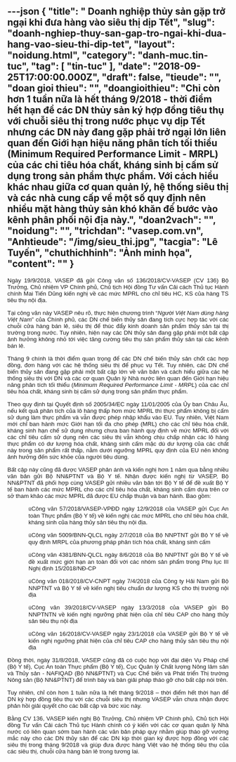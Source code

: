 ---json
{
    "title": " Doanh nghiệp thủy sản gặp trở ngại khi đưa hàng vào siêu thị dịp Tết",
    "slug": "doanh-nghiep-thuy-san-gap-tro-ngai-khi-dua-hang-vao-sieu-thi-dip-tet",
    "layout": "noidung.html",
    "category": "danh-muc.tin-tuc",
    "tag": [
        "tin-tuc"
    ],
    "date": "2018-09-25T17:00:00.000Z",
    "draft": false,
    "tieude": "",
    "doan gioi thieu": "",
    "doangioithieu": "Chỉ còn hơn 1 tuần nữa là hết tháng 9/2018 - thời điểm hết hạn để các DN thủy sản ký hợp đồng tiêu thụ với chuỗi siêu thị trong nước phục vụ dịp Tết nhưng các DN này đang gặp phải trở ngại lớn liên quan đến Giới hạn hiệu năng phân tích tối thiểu (Minimum Required Performance Limit - MRPL) của các chỉ tiêu hóa chất, kháng sinh bị cấm sử dụng trong sản phẩm thực phẩm. Với cách hiểu khác nhau giữa cơ quan quản lý, hệ thống siêu thị và các nhà cung cấp về một số quy định nên nhiều mặt hàng thủy sản khó khăn để bước vào kênh phân phối nội địa này.",
    "doan2vach": "",
    "noidung": "",
    "trichdan": "vasep.com.vn",
    "Anhtieude": "/img/sieu_thi.jpg",
    "tacgia": "Lê Tuyến",
    "chuthichhinh": "Ảnh minh họa",
    "__content__": ""
}
---
<p style="margin-left:0in; margin-right:0in; text-align:justify"><span style="font-size:13px"><span style="color:#1b1b1b"><span style="font-family:Arial"><span style="background-color:#ffffff"><span style="font-size:10pt"><span style="font-family:Arial,sans-serif">Ng&agrave;y 19/9/2018, VASEP đ&atilde; gửi C&ocirc;ng văn số&nbsp;</span></span><span style="font-size:10pt"><span style="font-family:Arial,sans-serif">136/2018/CV-VASEP (CV 136)&nbsp;</span></span><span style="font-size:10pt">Bộ Trưởng, Chủ nhiệm VP Ch&iacute;nh phủ, Chủ tịch Hội đồng Tư vấn Cải c&aacute;ch Thủ tục H&agrave;nh ch&iacute;nh Mai Tiến Dũng kiến nghị về c&aacute;c mức MPRL cho chỉ ti&ecirc;u HC, KS của h&agrave;ng TS ti&ecirc;u thụ nội địa.</span></span></span></span></span></p>

<p style="margin-left:0in; margin-right:0in; text-align:justify"><span style="font-size:13px"><span style="color:#1b1b1b"><span style="font-family:Arial"><span style="background-color:#ffffff"><span style="font-size:10pt"><span style="font-family:Arial,sans-serif">Tại c&ocirc;ng văn n&agrave;y VASEP n&ecirc;u r&otilde;,&nbsp;</span></span><span style="font-size:10pt"><span style="font-family:Arial,sans-serif">thực hiện chương tr&igrave;nh&nbsp;</span></span><span style="font-size:10pt">&ldquo;</span><em><span style="font-size:10pt"><span style="font-family:Arial,sans-serif">Người Việt Nam d&ugrave;ng h&agrave;ng Việt Nam</span></span></em><span style="font-size:10pt"><span style="font-family:Arial,sans-serif">&rdquo; của Ch&iacute;nh phủ, c&aacute;c DN chế biến thủy sản đang t&iacute;ch cực hợp t&aacute;c với c&aacute;c chuỗi cửa h&agrave;ng b&aacute;n lẻ, si&ecirc;u thị để th&uacute;c đẩy kinh doanh sản phẩm thủy sản tại thị trường trong nước. Tuy nhi&ecirc;n, hiện nay c&aacute;c DN thủy sản đang gặp phải một bất cập ảnh hưởng kh&ocirc;ng nhỏ tới việc tăng cường ti&ecirc;u thụ sản phẩm thủy sản tại c&aacute;c k&ecirc;nh b&aacute;n lẻ.</span></span></span></span></span></span></p>

<p style="margin-left:0in; margin-right:0in; text-align:justify"><span style="font-size:13px"><span style="color:#1b1b1b"><span style="font-family:Arial"><span style="background-color:#ffffff"><span style="font-size:10pt"><span style="font-family:Arial,sans-serif">Th&aacute;ng 9 ch&iacute;nh l&agrave; thời điểm quan trọng để c&aacute;c DN chế biến thủy sản chốt c&aacute;c hợp đồng, đơn h&agrave;ng với c&aacute;c hệ thống si&ecirc;u thị để phục vụ Tết. Tuy nhi&ecirc;n, c&aacute;c DN chế biến thủy sản đang gặp phải một bất cập lớn về văn bản v&agrave; c&aacute;ch hiểu giữa c&aacute;c hệ thống si&ecirc;u thị với DN v&agrave; c&aacute;c cơ quan Quản l&yacute; Nh&agrave; nước li&ecirc;n quan đến Giới hạn hiệu năng ph&acirc;n t&iacute;ch tối thiểu (<em>Minimum Required Performance Limit - MRPL</em>) của c&aacute;c chỉ ti&ecirc;u h&oacute;a chất, kh&aacute;ng sinh bị cấm sử dụng trong sản phẩm thực phẩm.</span></span></span></span></span></span></p>

<p style="margin-left:0in; margin-right:0in; text-align:justify"><span style="font-size:13px"><span style="color:#1b1b1b"><span style="font-family:Arial"><span style="background-color:#ffffff"><span style="font-size:10pt"><span style="font-family:Arial,sans-serif">Theo quy định tại Quyết định số 2005/34/EC ng&agrave;y 11/01/2005 của Ủy ban Ch&acirc;u &Acirc;u, nếu kết quả ph&acirc;n t&iacute;ch của l&ocirc; h&agrave;ng thấp hơn mức MPRL th&igrave; thực phẩm kh&ocirc;ng bị cấm sử dụng l&agrave;m thực phẩm v&agrave; vẫn được ph&eacute;p nhập khẩu v&agrave;o EU. Tuy nhi&ecirc;n, Việt Nam mới chỉ ban h&agrave;nh mức Giới hạn tối đa cho ph&eacute;p (MRL) cho c&aacute;c chỉ ti&ecirc;u h&oacute;a chất, kh&aacute;ng sinh hạn chế sử dụng nhưng chưa ban h&agrave;nh quy định về mức MPRL đối với c&aacute;c chỉ ti&ecirc;u cấm sử dụng n&ecirc;n c&aacute;c si&ecirc;u thị vẫn kh&ocirc;ng chịu chấp nhận c&aacute;c l&ocirc; h&agrave;ng thực phẩm c&oacute; dư lượng h&oacute;a chất, kh&aacute;ng sinh cấm mặc d&ugrave; dư lượng của c&aacute;c chất n&agrave;y trong sản phẩm rất thấp, nằm dưới ngưỡng MPRL quy định của EU n&ecirc;n kh&ocirc;ng ảnh hưởng đến sức khỏe của người ti&ecirc;u d&ugrave;ng.</span></span></span></span></span></span></p>

<p style="margin-left:0in; margin-right:0in; text-align:justify"><span style="font-size:13px"><span style="color:#1b1b1b"><span style="font-family:Arial"><span style="background-color:#ffffff"><span style="font-size:10pt"><span style="font-family:Arial,sans-serif">Bất cập n&agrave;y cũng đ&atilde; được VASEP phản &aacute;nh v&agrave; kiến nghị hơn 1 năm qua bằng nhiều văn bản gửi Bộ NN&amp;PTNT v&agrave; Bộ Y tế. Nhận được kiến nghị từ VASEP, Bộ NN&amp;PTNT đ&atilde; phối hợp c&ugrave;ng VASEP gửi nhiều văn bản tới Bộ Y tế để đề xuất Bộ Y tế ban h&agrave;nh c&aacute;c mức MPRL cho c&aacute;c chỉ ti&ecirc;u h&oacute;a chất, kh&aacute;ng sinh cấm dựa tr&ecirc;n cơ sở tham khảo c&aacute;c mức MPRL đ&atilde; được EU chấp thuận v&agrave; ban h&agrave;nh. Bao gồm:</span></span></span></span></span></span></p>

<p style="margin-left:0.5in; margin-right:0in; text-align:justify"><span style="font-size:13px"><span style="color:#1b1b1b"><span style="font-family:Arial"><span style="background-color:#ffffff"><span style="font-size:10pt"><span style="font-family:Wingdings">&uuml;</span></span><span style="font-size:10pt"><span style="font-family:Arial,sans-serif">C&ocirc;ng văn 57/2018/VASEP-VPĐD ng&agrave;y 12/9/2018 của VASEP gửi Cục An to&agrave;n Thực phẩm (Bộ Y tế) về kiến nghị c&aacute;c mức MPRL cho chỉ ti&ecirc;u h&oacute;a chất, kh&aacute;ng sinh của h&agrave;ng thủy sản ti&ecirc;u thụ nội địa.</span></span></span></span></span></span></p>

<p style="margin-left:0.5in; margin-right:0in; text-align:justify"><span style="font-size:13px"><span style="color:#1b1b1b"><span style="font-family:Arial"><span style="background-color:#ffffff"><span style="font-size:10pt"><span style="font-family:Wingdings">&uuml;</span></span><span style="font-size:10pt"><span style="font-family:Arial,sans-serif">C&ocirc;ng văn 5009/BNN-QLCL ng&agrave;y 2/7/2018 của Bộ NNPTNT gửi Bộ Y tế về quy định MRPL của phương ph&aacute;p ph&acirc;n t&iacute;ch h&oacute;a chất, kh&aacute;ng sinh cấm</span></span></span></span></span></span></p>

<p style="margin-left:0.5in; margin-right:0in; text-align:justify"><span style="font-size:13px"><span style="color:#1b1b1b"><span style="font-family:Arial"><span style="background-color:#ffffff"><span style="font-size:10pt"><span style="font-family:Wingdings">&uuml;</span></span><span style="font-size:10pt"><span style="font-family:Arial,sans-serif">C&ocirc;ng văn 4381/BNN-QLCL ng&agrave;y 8/6/2018 của Bộ NNPTNT gửi Bộ Y tế về đề xuất mức giới hạn an to&agrave;n đối với c&aacute;c nh&oacute;m sản phẩm trong Phụ lục III Nghị định 15/2018/NĐ-CP</span></span></span></span></span></span></p>

<p style="margin-left:0.5in; margin-right:0in; text-align:justify"><span style="font-size:13px"><span style="color:#1b1b1b"><span style="font-family:Arial"><span style="background-color:#ffffff"><span style="font-size:10pt"><span style="font-family:Wingdings">&uuml;</span></span><span style="font-size:10pt"><span style="font-family:Arial,sans-serif">C&ocirc;ng văn 018/2018/CV-CNPT ng&agrave;y 7/4/2018 của C&ocirc;ng ty Hải Nam gửi Bộ NNPTNT v&agrave; Bộ Y tế về kiến nghị ti&ecirc;u chuẩn dư lượng KS cho thị trường nội địa</span></span></span></span></span></span></p>

<p style="margin-left:0.5in; margin-right:0in; text-align:justify"><span style="font-size:13px"><span style="color:#1b1b1b"><span style="font-family:Arial"><span style="background-color:#ffffff"><span style="font-size:10pt"><span style="font-family:Wingdings">&uuml;</span></span><span style="font-size:10pt"><span style="font-family:Arial,sans-serif">C&ocirc;ng văn 39/2018/CV-VASEP ng&agrave;y 13/3/2018 của VASEP gửi Bộ NNPTNTN về kiến nghị ngưỡng ph&aacute;t hiện của chỉ ti&ecirc;u CAP cho h&agrave;ng thủy sản ti&ecirc;u thụ nội địa</span></span></span></span></span></span></p>

<p style="margin-left:0.5in; margin-right:0in; text-align:justify"><span style="font-size:13px"><span style="color:#1b1b1b"><span style="font-family:Arial"><span style="background-color:#ffffff"><span style="font-size:10pt"><span style="font-family:Wingdings">&uuml;</span></span><span style="font-size:10pt"><span style="font-family:Arial,sans-serif">C&ocirc;ng văn 16/2018/CV-VASEP ng&agrave;y 23/1/2018 của VASEP gửi Bộ Y tế về kiến nghị ngưỡng ph&aacute;t hiện của chỉ ti&ecirc;u CAP cho h&agrave;ng thủy sản ti&ecirc;u thụ nội địa</span></span></span></span></span></span></p>

<p style="margin-left:0in; margin-right:0in; text-align:justify"><span style="font-size:13px"><span style="color:#1b1b1b"><span style="font-family:Arial"><span style="background-color:#ffffff"><span style="font-size:10pt"><span style="font-family:Arial,sans-serif">Đồng thời, ng&agrave;y 31/8/2018, VASEP cũng đ&atilde; c&oacute; cuộc họp với đại diện Vụ Ph&aacute;p chế (Bộ Y tế), Cục An to&agrave;n Thực phẩm (Bộ Y tế), Cục Quản l&yacute; Chất lượng N&ocirc;ng l&acirc;m sản v&agrave; Thủy sản - NAFIQAD (Bộ NN&amp;PTNT) v&agrave; Cục Chế biến v&agrave; Ph&aacute;t triển Thị trường N&ocirc;ng sản (Bộ NN&amp;PTNT) để tr&igrave;nh b&agrave;y v&agrave; b&agrave;n giải ph&aacute;p th&aacute;o gỡ cho bất cập n&oacute;i tr&ecirc;n.</span></span></span></span></span></span></p>

<p style="margin-left:0in; margin-right:0in; text-align:justify"><span style="font-size:13px"><span style="color:#1b1b1b"><span style="font-family:Arial"><span style="background-color:#ffffff"><span style="font-size:10pt"><span style="font-family:Arial,sans-serif">Tuy nhi&ecirc;n, chỉ c&ograve;n hơn 1 tuần nữa l&agrave; hết th&aacute;ng 9/2018 &ndash; thời điểm hết thời hạn để DN k&yacute; hợp đồng ti&ecirc;u thụ với c&aacute;c chuỗi si&ecirc;u thị nhưng VASEP vẫn chưa nhận được phản hồi giải quyết cho c&aacute;c bất cập v&agrave; bức x&uacute;c n&agrave;y.</span></span></span></span></span></span></p>

<p style="margin-left:0in; margin-right:0in; text-align:justify"><span style="font-size:13px"><span style="color:#1b1b1b"><span style="font-family:Arial"><span style="background-color:#ffffff"><span style="font-size:10pt"><span style="font-family:Arial,sans-serif">Bằng CV 136, VASEP kiến nghị&nbsp;</span></span><span style="font-size:10pt">Bộ Trưởng, Chủ nhiệm VP Ch&iacute;nh phủ, Chủ tịch Hội đồng Tư vấn Cải c&aacute;ch Thủ tục H&agrave;nh ch&iacute;nh</span><span style="font-size:10pt"><span style="font-family:Arial,sans-serif">&nbsp;c&oacute; &yacute; kiến với c&aacute;c cơ quan quản l&yacute; Nh&agrave; nước c&oacute; li&ecirc;n quan sớm ban h&agrave;nh c&aacute;c văn bản ph&aacute;p quy nhằm gi&uacute;p th&aacute;o gỡ vướng mắc n&agrave;y cho c&aacute;c DN thủy sản để c&aacute;c DN kịp thời gian k&yacute; được hợp đồng với c&aacute;c si&ecirc;u thị trong th&aacute;ng 9/2018 v&agrave; gi&uacute;p đưa được h&agrave;ng Việt v&agrave;o hệ thống ti&ecirc;u thụ của c&aacute;c si&ecirc;u thị, chuỗi cửa h&agrave;ng b&aacute;n lẻ trong tương lai.&nbsp;</span></span></span></span></span></span></p>
